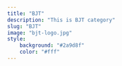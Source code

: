 ```yaml
---
title: "BJT"
description: "This is BJT category"
slug: "BJT"
image: "bjt-logo.jpg"
style:
    background: "#2a9d8f"
    color: "#fff"
---
```

